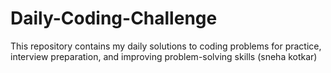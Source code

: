 # Daily-Coding-Challenge
This repository contains my daily solutions to coding problems for practice, interview preparation, and improving problem-solving skills (sneha kotkar)
